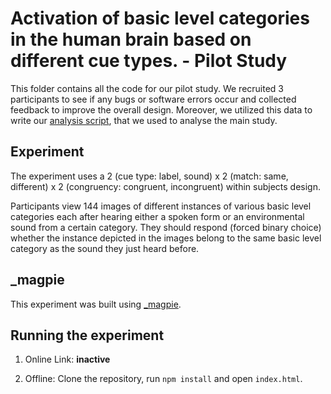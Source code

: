 # Activation of basic level categories in the human brain based on different cue types. - Pilot Study

This folder contains all the code for our pilot study. We recruited 3 participants to see if any bugs or software errors occur and collected feedback to improve the overall design. Moreover, we utilized this data to write our [analysis script](https://github.com/jmdudek/XP-Lab2020-What-makes-words-special-Group-35/tree/master/Analysis/01_pilot), that we used to analyse the main study.

## Experiment

The experiment uses a 2 (cue type: label, sound) x 2 (match: same, different) x 2 (congruency: congruent, incongruent) within subjects design.

Participants view 144 images of different instances of various basic level categories each after hearing either a spoken form or an environmental sound from a certain category.
They should respond (forced binary choice) whether the instance depicted in the images belong to the same basic level category as the sound they just heard before.


## \_magpie

This experiment was built using [\_magpie](https://magpie-ea.github.io/magpie-site/index.html).

## Running the experiment

1. Online Link: **inactive**

2. Offline: Clone the repository, run `npm install` and open `index.html`.
